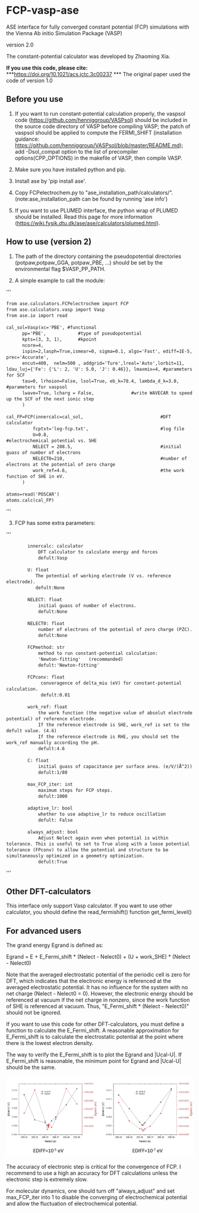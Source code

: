 # FCP-vasp-ase
ASE interface for fully converged constant potential (FCP) simulations with the Vienna Ab initio Simulation Package (VASP)

version 2.0


The constant-potential calculator was developed by Zhaoming Xia.

**If you use this code, please cite:** ***https://doi.org/10.1021/acs.jctc.3c00237 *** 
The original paper used the code of version 1.0


## Before you use

1. If you want to run constant-potential calculation properly, the vaspsol code (https://github.com/henniggroup/VASPsol) should be included in the source code directory of VASP before compiling VASP; the patch of vaspsol should be applied to compute the FERMI_SHIFT (installation guidance: https://github.com/henniggroup/VASPsol/blob/master/README.md); add -Dsol_compat option to the list of precompiler options(CPP_OPTIONS) in the makefile of VASP, then compile VASP.

2. Make sure you have installed python and pip.

3. Install ase by 'pip install ase'.

2. Copy FCPelectrochem.py to "ase_installation_path/calculators/".(note:ase_installation_path can be found by running 'ase info')

3. If you want to use PLUMED interface, the python wrap of PLUMED should be installed. Read this page for more information (https://wiki.fysik.dtu.dk/ase/ase/calculators/plumed.html).

## How to use (version 2)

1. The path of the directory containing the pseudopotential directories (potpaw,potpaw_GGA, potpaw_PBE, ...) should be set by the environmental flag $VASP_PP_PATH.

2. A simple example to call the module:

'''

    from ase.calculators.FCPelectrochem import FCP
    from ase.calculators.vasp import Vasp
    from ase.io import read

    cal_sol=Vasp(xc='PBE', #functional
          pp='PBE',            #type of pseudopotential
          kpts=(3, 3, 1),      #kpoint
          ncore=4,
          ispin=2,lasph=True,ismear=0, sigma=0.1, algo='Fast', ediff=1E-5, prec='Accurate',  
          encut=400,  nelm=500 , addgrid='Ture',lreal='Auto',lorbit=11, ldau_luj={'Fe': {'L': 2, 'U': 5.0, 'J': 0.46}}, lmaxmix=4, #parameters for SCF
          tau=0, lrhoion=False, lsol=True, eb_k=78.4, lambda_d_k=3.0, #parameters for vaspsol
          lwave=True, lcharg = False,              #write WAVECAR to speed up the SCF of the next ionic step
          )

    cal_FP=FCP(innercalc=cal_sol,                             #DFT calculator
              fcptxt='log-fcp.txt',                           #log file
              U=0.8,                                          #electrochemical potential vs. SHE
              NELECT = 208.5,                                 #initial guass of number of electrons
              NELECT0=210,                                    #number of electrons at the potential of zero charge
              work_ref=4.6,                                   #the work function of SHE in eV. 
          )      
    
    atoms=read('POSCAR')
    atoms.calc(cal_FP)

'''

3. FCP has some extra parameters:

'''

            innercalc: calculator
                DFT calculator to calculate energy and forces
                defult:Vasp

            U: float
               The potential of working electrode (V vs. reference electrode).
               defult:None
            
            NELECT: float
                initial guass of number of electrons.
                defult:None
            
            NELECT0: float
                number of electrons of the potential of zero charge (PZC). 
                defult:None

            FCPmethod: str
                method to run constant-potential calculation:
                'Newton-fitting'   (recommanded)
                defult:'Newton-fitting'

            FCPconv: float
                 converagence of delta_miu (eV) for constant-potential calculation. 
                 defult:0.01

            work_ref: float
                the work function (the negative value of absolut electrode potential) of reference electrode.
                If the reference electrode is SHE, work_ref is set to the defult value. (4.6)
                If the reference electrode is RHE, you should set the work_ref manually according the pH.
                defult:4.6
       
            C: float
                initial guass of capacitance per surface area. (e/V/(Å^2))
                defult:1/80

            max_FCP_iter: int
                maximum steps for FCP steps.
                defult:1000

            adaptive_lr: bool
                whether to use adaptive_lr to reduce oscillation
                defult: False

            always_adjust: bool
                Adjust Nelect again even when potential is within tolerance. This is useful to set to True along with a loose potential tolerance (FPconv) to allow the potential and structure to be simultaneously optimized in a geometry optimization.
                defult:True
'''

## Other DFT-calculators
This interface only support Vasp calculator. If you want to use other calculator, you should define the read_fermishift() function get_fermi_level()

## For advanced users

The grand energy Egrand is defined as:

Egrand = E + E_Fermi_shift * (Nelect - Nelect0) + (U + work_SHE) * (Nelect - Nelect0)

Note that the averaged electrostatic potential of the periodic cell is zero for DFT, which indicates that the electronic energy is referenced at the averaged electrostatic potential. It has no influence for the system with no net charge (Nelect - Nelect0 = 0). However, the electronic energy should be referenced at vacuum if the net charge in nonzero, since the work function of SHE is referenced at vacuum. Thus, "E_Fermi_shift * (Nelect - Nelect0)" should not be ignored.

If you want to use this code for other DFT-calculators, you must define a function to calculate the E_Fermi_shift. A reasonable approximation for E_Fermi_shift is to calculate the electrostatic potential at the point where there is the lowest electron density.

The way to verify the E_Fermi_shift is to plot the Egrand and |Ucal-U|. If E_Fermi_shift is reasonable, the minimum point for Egrand and |Ucal-U| should be the same.

![Image text](images/STABILITY.jpg)

The accuracy of electronic step is critical for the convergence of FCP. I recommend to use a high an accuracy for DFT calculations unless the electronic step is extremely slow.

For molecular dynamics, one should turn off "always_adjust" and set max_FCP_iter into 1 to disable the converging of electrochemical potential and allow the fluctuation of electrochemical potential.





